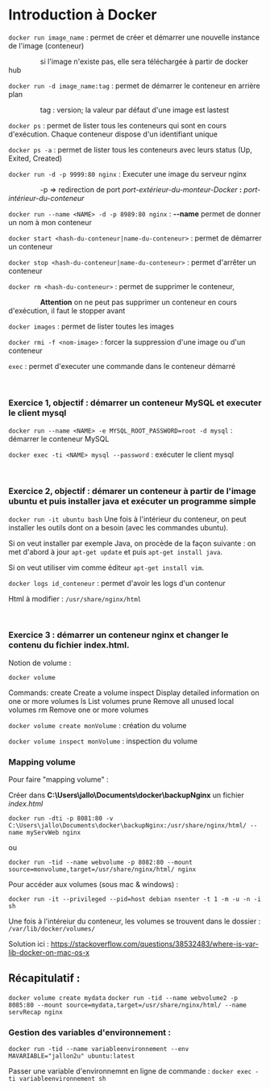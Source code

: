 # Introduction à Docker

``docker run image_name`` : permet de créer et démarrer une nouvelle instance de l'image (conteneur) 

&nbsp;&nbsp;&nbsp;&nbsp;&nbsp;&nbsp;&nbsp;&nbsp;&nbsp;&nbsp;&nbsp;&nbsp;&nbsp;&nbsp;&nbsp;
                              si l'image n'existe pas, elle sera téléchargée à partir de docker hub
                        
``docker run -d image_name:tag`` : permet de démarrer le conteneur en arrière plan 

&nbsp;&nbsp;&nbsp;&nbsp;&nbsp;&nbsp;&nbsp;&nbsp;&nbsp;&nbsp;&nbsp;&nbsp;&nbsp;&nbsp;&nbsp;
                              tag : version; la valeur par défaut d'une image est lastest

``docker ps`` : permet de lister tous les conteneurs qui sont en cours d'exécution. Chaque conteneur dispose d'un identifiant unique

``docker ps -a`` : permet de lister tous les conteneurs avec leurs status (Up, Exited, Created)

 ``docker run -d -p 9999:80 nginx`` : Executer une image du serveur nginx

&nbsp;&nbsp;&nbsp;&nbsp;&nbsp;&nbsp;&nbsp;&nbsp;&nbsp;&nbsp;&nbsp;&nbsp;&nbsp;&nbsp;&nbsp;
                              -p => redirection de port *port-extérieur-du-monteur-Docker* **:** *port-intérieur-du-conteneur*

``docker run --name <NAME> -d -p 8989:80 nginx`` : **--name** permet de donner un nom à mon conteneur

``docker start <hash-du-conteneur|name-du-conteneur>`` : permet de démarrer un conteneur

``docker stop <hash-du-conteneur|name-du-conteneur>`` : permet d'arrêter un conteneur

``docker rm <hash-du-conteneur>`` : permet de supprimer le conteneur, 

&nbsp;&nbsp;&nbsp;&nbsp;&nbsp;&nbsp;&nbsp;&nbsp;&nbsp;&nbsp;&nbsp;&nbsp;&nbsp;&nbsp;&nbsp;
                                    **Attention** on ne peut pas supprimer un conteneur en cours d'exécution, il faut le stopper avant

``docker images`` : permet de lister toutes les images

``docker rmi -f <nom-image>`` : forcer la suppression d'une image ou d'un conteneur

``exec`` : permet d'executer une commande dans le conteneur démarré

&nbsp;&nbsp;&nbsp;&nbsp;&nbsp;

### Exercice 1, objectif : démarrer un conteneur MySQL et executer le client mysql
``docker run --name <NAME> -e MYSQL_ROOT_PASSWORD=root -d mysql`` : démarrer le conteneur MySQL

``docker exec -ti <NAME> mysql --password`` : exécuter le client mysql

&nbsp;&nbsp;&nbsp;&nbsp;&nbsp;

### Exercice 2, objectif : démarer un conteneur à partir de l'image ubuntu et puis installer java et exécuter un programme simple
``docker run -it ubuntu bash``
Une fois à l'intérieur du conteneur, on peut installer les outils dont on a besoin (avec les commandes ubuntu).

Si on veut installer par exemple Java, on procède de la façon suivante : on met d'abord à jour ``apt-get update`` et puis ``apt-get install java``. 

Si on veut utiliser vim comme éditeur ``apt-get install vim``.

``docker logs id_conteneur`` : permet d'avoir les logs d'un contenur

Html à modifier : ``/usr/share/nginx/html``

&nbsp;&nbsp;&nbsp;&nbsp;&nbsp;

### Exercice 3 : démarrer un conteneur nginx et changer le contenu du fichier index.html.
Notion de volume :

``docker volume``

Commands:
  create      Create a volume
  inspect     Display detailed information on one or more volumes
  ls          List volumes
  prune       Remove all unused local volumes
  rm          Remove one or more volumes

``docker volume create monVolume`` : création du volume

``docker volume inspect monVolume`` : inspection du volume

### Mapping volume
Pour faire "mapping volume" :

Créer dans **C:\Users\jallo\Documents\docker\backupNginx** un fichier *index.html* 

``docker run -dti -p 8081:80 -v C:\Users\jallo\Documents\docker\backupNginx:/usr/share/nginx/html/ --name myServWeb nginx``

ou 

``docker run -tid --name webvolume -p 8082:80 --mount source=monvolume,target=/usr/share/nginx/html/ nginx``


Pour accéder aux volumes (sous mac & windows) :

``docker run -it --privileged --pid=host debian nsenter -t 1 -m -u -n -i sh``

Une fois à l'intéreiur du conteneur, les volumes se trouvent dans le dossier : ``/var/lib/docker/volumes/``

Solution ici : https://stackoverflow.com/questions/38532483/where-is-var-lib-docker-on-mac-os-x

## Récapitulatif :
``docker volume create mydata``
``docker run -tid --name webvolume2 -p 8085:80 --mount source=mydata,target=/usr/share/nginx/html/ --name servRecap nginx``


### Gestion des variables d'environnement :

``docker run -tid --name variableenvironnement --env MAVARIABLE="jallon2u" ubuntu:latest``

Passer une variable d'environnemnt en ligne de commande : ``docker exec -ti variableenvironnement sh``

